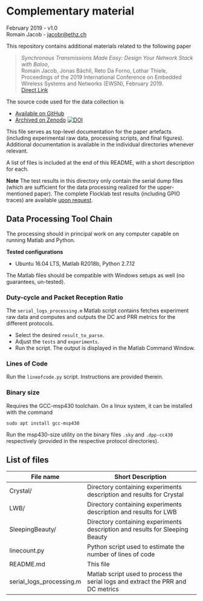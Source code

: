 # Complementary material

February 2019 - v1.0  
Romain Jacob - jacobr@ethz.ch

This repository contains additional materials related to the following paper
> *Synchronous Transmissions Made Easy: Design Your Network Stack with Baloo*,  
Romain Jacob, Jonas Bächli, Reto Da Forno, Lothar Thiele,  
Proceedings of the 2019 International Conference on Embedded Wireless Systems and Networks (EWSN), February 2019.  
[Direct Link](https://www.research-collection.ethz.ch/handle/20.500.11850/324254)

The source code used for the data collection is 
- [Available on GitHub](https://github.com/ETHZ-TEC/Baloo/tree/v1.0.1)
- [Archived on Zenodo](https://doi.org/10.5281/zenodo.3510172) [![DOI](https://zenodo.org/badge/DOI/10.5281/zenodo.3510172.svg)](https://doi.org/10.5281/zenodo.3510172)


This file serves as top-level documentation for the paper artefacts (including experimental raw data, processing scripts, and final figures). Additional documentation is available in the individual directories whenever relevant.

A list of files is included at the end of this README, with a short description for each.

**Note** The test results in this directory only contain the serial dump files (which are sufficient for the data processing realized for the upper-mentioned paper). The complete Flocklab test results (including GPIO traces) are available [upon request](mailto:jacobr@ethz.ch).

## Data Processing Tool Chain

The processing should in principal work on any computer capable on running Matlab and Python.

**Tested configurations**
- Ubuntu 16.04 LTS, Matlab R2018b, Python 2.7.12

The Matlab files should be compatible with Windows setups as well (no guarantees, un-tested).


### Duty-cycle and Packet Reception Ratio
The `serial_logs_processing.m` Matlab script contains fetches experiment raw data and computes and outputs the DC and PRR metrics for the different protocols. 
- Select the desired `result_to_parse`.
- Adjust the `tests` and `experiments`.
- Run the script. The output is displayed in the Matlab Command Window.

### Lines of Code

Run the `lineofcode.py` script. Instructions are provided therein.

### Binary size

Requires the GCC-msp430 toolchain. On a linux system, it can be installed  with the command
```
sudo apt install gcc-msp430
```

Run the msp430-size utility on the binary files `.sky` and `.dpp-cc430` respectively (provided in the respective protocol directories).

## List of files

| File name | Short Description |
| --- | --- |
|Crystal/                 	|  Directory containing experiments description and results for Crystal|
|LWB/                     	|  Directory containing experiments description and results for LWB|
|SleepingBeauty/          	|  Directory containing experiments description and results for Sleeping Beauty|
|linecount.py 				| Python script used to estimate the number of lines of code|
|README.md 					| This file|
|serial\_logs\_processing.m | Matlab script used to process the serial logs and extract the PRR and DC metrics|
